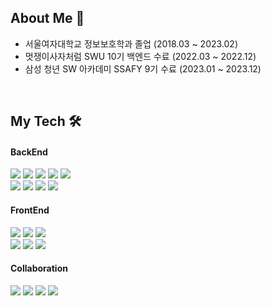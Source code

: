 
<div>
  <h2> About Me 👋 </h2>

</div>
<!-- <a href="https://harinpotter.notion.site/">🗒️ 포트폴리오</a> -->

<div>
  
- 서울여자대학교 정보보호학과 졸업 (2018.03 ~ 2023.02)  
- 멋쟁이사자처럼 SWU 10기 백엔드 수료 (2022.03 ~ 2022.12)  
- 삼성 청년 SW 아카데미 SSAFY 9기 수료 (2023.01 ~ 2023.12)   

</div>

<br/>

<div>

<h2> My Tech 🛠</h2> 

<h4> BackEnd </h4>

<img src="https://img.shields.io/badge/Java-007396?style=flat&logo=Conda-Forge&logoColor=white" />
<img src="https://img.shields.io/badge/Spring-6DB33F?style=flat&logo=Spring&logoColor=white" />
<img src="https://img.shields.io/badge/SpringBoot-6DB33F?style=flat&logo=springboot&logoColor=white" />
<img src="https://img.shields.io/badge/Python-3776AB?style=flat-square&logo=PYTHON&logoColor=white"/>
<img src="https://img.shields.io/badge/Django-092E20?style=flat-square&logo=DJANGO&logoColor=white"/>

<br/>

<img src="https://img.shields.io/badge/Mybatis-000000?style=flat&logo=Fluentd&logoColor=white" />
<img src="https://img.shields.io/badge/Spring_Data_JPA-6DB33F?style=flat&logo=Spring&logoColor=white" />
<img src="https://img.shields.io/badge/MySQL-4479A1?style=flat-square&logo=MySQL&logoColor=white"/>
<img src="https://img.shields.io/badge/Redis-DC382D?style=flat&logo=redis&logoColor=white" />

<br/>

<h4> FrontEnd </h4>
<img src="https://img.shields.io/badge/HTML5-E34F26?style=flat-square&logo=HTML5&logoColor=white"/>
<img src="https://img.shields.io/badge/CSS3-1572B6?style=flat-square&logo=CSS3&logoColor=white"/>
<img src="https://img.shields.io/badge/JavaScript-F7DF1E?style=flat&logo=JavaScript&logoColor=white" />
<br/>
<img src="https://img.shields.io/badge/Vue.js-4FC08D?style=flat&logo=vuedotjs&logoColor=white" />
<img src="https://img.shields.io/badge/React.js-61DAFB?style=flat&logo=React&logoColor=white" />
<img src="https://img.shields.io/badge/Bootstrap-7952B3?style=flat&logo=Bootstrap&logoColor=white" />

<br/>

<h4> Collaboration </h4>
<img src="https://img.shields.io/badge/Git-F05032?style=flat-square&logo=Git&logoColor=white"/>
<img src="https://img.shields.io/badge/GitHub-181717?style=flat-square&logo=GitHub&logoColor=white"/>
<img src="https://img.shields.io/badge/JIRA-0052CC?style=flat&logo=jirasoftware&logoColor=white" />
<img src="https://img.shields.io/badge/Notion-000000?style=flat&logo=notion&logoColor=white" />
</div>

<br>
<br>

<div>

<!--
  <h2>Algorithm 🔍 </h2>

  > 꾸준함이 성장의 밑거름이다! (｡⌒𖧉⌒)⋆.˚⊹⁺

  
[![](http://mazassumnida.wtf/api/v2/generate_badge?boj=gmlwls608)](https://solved.ac/gmlwls608)
[![](https://mazandi.herokuapp.com/api?handle=gmlwls608&theme=warm)](https://solved.ac/gmlwls608)


</div>

-->
